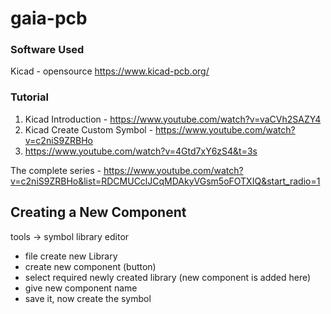 # gaia-pcb

### Software Used
Kicad - opensource
https://www.kicad-pcb.org/


### Tutorial
1. Kicad Introduction - https://www.youtube.com/watch?v=vaCVh2SAZY4
2. Kicad Create Custom Symbol - https://www.youtube.com/watch?v=c2niS9ZRBHo
3. https://www.youtube.com/watch?v=4Gtd7xY6zS4&t=3s

The complete series - https://www.youtube.com/watch?v=c2niS9ZRBHo&list=RDCMUCclJCqMDAkyVGsm5oFOTXIQ&start_radio=1




## Creating a New Component
tools -> symbol library editor <br>
- file create new Library <br>
- create new component (button) <br>
- select required newly created library (new component is added here) <br>
- give new component name <br>
- save it, now create the symbol <br>
